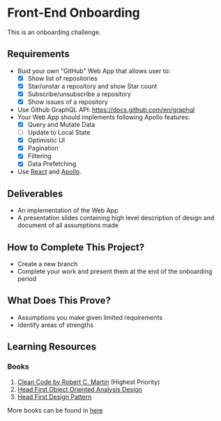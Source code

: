 # Front-End Onboarding
This is an onboarding challenge.

## Requirements
- Buid your own "GitHub" Web App that allows user to:
  - [x]  Show list of repositories
  - [x]  Star/unstar a repository and show Star count
  - [x]  Subscribe/unsubscribe a repository
  - [x]  Show issues of a repository
- Use Github GraphQL API: https://docs.github.com/en/graphql
- Your Web App should implements following Apollo features:
  - [x]  Query and Mutate Data
  - [ ]  Update to Local State
  - [x]  Optimistic UI
  - [x]  Pagination
  - [x]  Filtering
  - [x]  Data Prefetching
- Use [React](https://reactjs.org/) and [Apollo](https://www.apollographql.com/docs/react/get-started/).

## Deliverables
- An implementation of the Web App
- A presentation slides containing high level description of design and document of all assumptions made

## How to Complete This Project?
- Create a new branch
- Complete your work and present them at the end of the onboarding period

## What Does This Prove?
- Assumptions you make given limited requirements
- Identify areas of strengths

## Learning Resources

### Books
  1. [Clean Code by Robert C. Martin](https://www.amazon.com/Clean-Code-Handbook-Software-Craftsmanship/dp/0132350882) (Highest Priority)
  2. [Head First Object Oriented Analysis Design](https://www.amazon.com/Head-First-Object-Oriented-Analysis-Design/dp/0596008678)
  3. [Head First Design Pattern](https://www.oreilly.com/library/view/head-first-design/0596007124/)

More books can be found in [here](https://sites.google.com/a/gdplabs.id/gdplabs-university/learning-materials/developers?authuser=0#h.p_ID_174)
